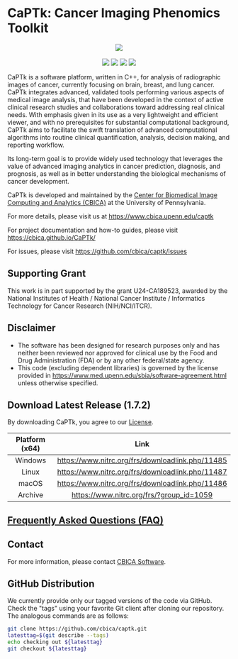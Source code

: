 # CaPTk:  Cancer Imaging Phenomics Toolkit 

<p align="center">
    <img src="https://www.med.upenn.edu/cbica/assets/user-content/images/captk/baseScreenshot.png" />
    <br></br>
    <a href="https://dev.azure.com/CBICA/CaPTk/_build?definitionId=2" alt="Build Status"><img src="https://dev.azure.com/CBICA/CaPTk/_apis/build/status/CBICA.CaPTk?branchName=master" /></a>
    <a href="https://github.com/CBICA/CaPTk/issues" alt="Issues"><img src="https://img.shields.io/github/issues/CBICA/CaPTk.svg" /></a>
    <a href="https://github.com/CBICA/CaPTk/issues" alt="Issues"><img src="https://img.shields.io/github/issues-closed/CBICA/CaPTk.svg" /></a>
    <img src="https://img.shields.io/badge/language-c%2B%2B11-blue.svg" />
</p>

CaPTk is a software platform, written in C++, for analysis of radiographic images of cancer, currently focusing on brain, breast, and lung cancer. CaPTk integrates advanced, validated tools performing various aspects of medical image analysis, that have been developed in the context of active clinical research studies and collaborations toward addressing real clinical needs. With emphasis given in its use as a very lightweight and efficient viewer, and with no prerequisites for substantial computational background, CaPTk aims to facilitate the swift translation of advanced computational algorithms into routine clinical quantification, analysis, decision making, and reporting workflow.

Its long-term goal is to provide widely used technology that leverages the value of advanced imaging analytics in cancer prediction, diagnosis, and prognosis, as well as in better understanding the biological mechanisms of cancer development.

CaPTk is developed and maintained by the [Center for Biomedical Image Computing and Analytics (CBICA)](https://www.cbica.upenn.edu/) at the University of Pennsylvania.

For more details, please visit us at https://www.cbica.upenn.edu/captk

For project documentation and how-to guides, please visit https://cbica.github.io/CaPTk/

For issues, please visit https://github.com/cbica/captk/issues

## Supporting Grant
This work is in part supported by the grant U24-CA189523, awarded by the National Institutes of Health / National Cancer Institute / Informatics Technology for Cancer Research (NIH/NCI/ITCR).

## Disclaimer
- The software has been designed for research purposes only and has neither been reviewed nor approved for clinical use by the Food and Drug Administration (FDA) or by any other federal/state agency.
- This code (excluding dependent libraries) is governed by the license provided in https://www.med.upenn.edu/sbia/software-agreement.html unless otherwise specified.

## Download Latest Release (1.7.2)

By downloading CaPTk, you agree to our [License](./LICENSE).

| Platform (x64) | Link                                             |
|:--------------:|:------------------------------------------------:|
| Windows        | https://www.nitrc.org/frs/downloadlink.php/11485 |
| Linux          | https://www.nitrc.org/frs/downloadlink.php/11487 |
| macOS          | https://www.nitrc.org/frs/downloadlink.php/11486 |
| Archive        | https://www.nitrc.org/frs/?group_id=1059         |

## [Frequently Asked Questions (FAQ)](https://cbica.github.io/CaPTk/gs_FAQ.html)

## Contact
For more information, please contact <a href="mailto:software@cbica.upenn.edu">CBICA Software</a>.

## GitHub Distribution

We currently provide only our tagged versions of the code via GitHub. Check the "tags" using your favorite Git client after cloning our repository. The analogous commands are as follows:

```bash
git clone https://github.com/cbica/captk.git
latesttag=$(git describe --tags)
echo checking out ${latesttag}
git checkout ${latesttag}
```
